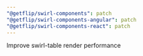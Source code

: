 ```yaml
---
"@getflip/swirl-components": patch
"@getflip/swirl-components-angular": patch
"@getflip/swirl-components-react": patch
---
```


Improve swirl-table render performance
